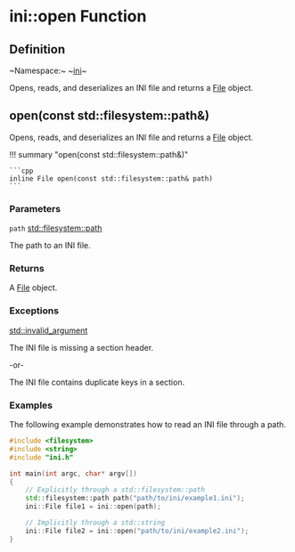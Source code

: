 # ini::open Function

## Definition

~Namespace:~ ~[ini](../ini_namespace.md)~

Opens, reads, and deserializes an INI file and returns a [File](./file/file.md) object.

## open(const std::filesystem::path&)

Opens, reads, and deserializes an INI file and returns a [File](./file/file.md) object.

!!! summary "open(const std::filesystem::path&)"

    ```cpp
    inline File open(const std::filesystem::path& path)
    ```

### Parameters

`path` [std::filesystem::path](https://en.cppreference.com/w/cpp/filesystem/path)

The path to an INI file.

### Returns

A [File](./file/file.md) object.

### Exceptions

[std::invalid_argument](https://en.cppreference.com/w/cpp/error/invalid_argument)

The INI file is missing a section header.

-or-

The INI file contains duplicate keys in a section.

### Examples

The following example demonstrates how to read an INI file through a path.

```cpp linenums="1" title="main.cpp"
#include <filesystem>
#include <string>
#include "ini.h"

int main(int argc, char* argv[])
{
    // Explicitly through a std::filesystem::path
    std::filesystem::path path("path/to/ini/example1.ini");
    ini::File file1 = ini::open(path);

    // Implicitly through a std::string
    ini::File file2 = ini::open("path/to/ini/example2.ini");
}
```